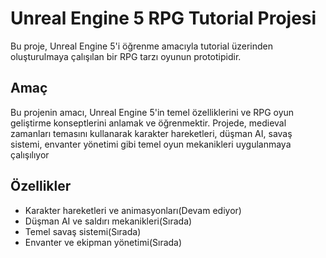 # Unreal Engine 5 RPG Tutorial Projesi

Bu proje, Unreal Engine 5'i öğrenme amacıyla tutorial üzerinden oluşturulmaya çalışılan bir RPG tarzı oyunun prototipidir.

## Amaç

Bu projenin amacı, Unreal Engine 5'in temel özelliklerini ve RPG oyun geliştirme konseptlerini anlamak ve öğrenmektir. 
Projede, medieval zamanları temasını kullanarak karakter hareketleri, 
düşman AI, savaş sistemi, envanter yönetimi gibi temel oyun mekanikleri uygulanmaya çalışılıyor

## Özellikler

- Karakter hareketleri ve animasyonları(Devam ediyor)
- Düşman AI ve saldırı mekanikleri(Sırada)
- Temel savaş sistemi(Sırada)
- Envanter ve ekipman yönetimi(Sırada)
